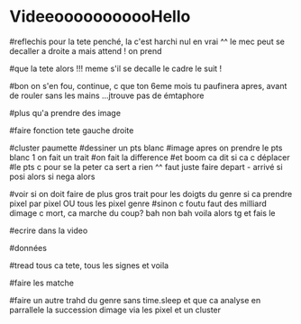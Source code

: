 # VideeooooooooooHello


#reflechis pour la tete penché, la c'est harchi nul en vrai ^^ le mec peut se decaller a droite a mais attend ! on prend

#que la tete alors !!! meme s'il se decalle le cadre le suit !

#bon on s'en fou, continue, c que ton 6eme mois tu paufinera apres, avant de rouler sans les mains ...jtrouve pas de émtaphore

#plus qu'a prendre des image

#faire fonction tete gauche droite

#cluster paumette
  #dessiner un pts blanc
  #image apres on prendre le pts blanc 1 on fait un trait
  #on fait la difference
  #et boom ca dit si ca c déplacer
  #le pts c pour se la peter ca sert a rien ^^ faut juste faire depart - arrivé si posi alors si nega alors

#voir si on doit faire de plus gros trait pour les doigts du genre si ca prendre pixel par pixel OU tous les pixel genre
#sinon c foutu faut des milliard dimage c mort, ca marche du coup? bah non bah voila alors tg et fais le

#ecrire dans la video

#données

#tread tous ca tete, tous les signes et voila

#faire les matche

#faire un autre trahd du genre sans time.sleep et que ca analyse en parrallele la succession dimage via les pixel et un cluster
